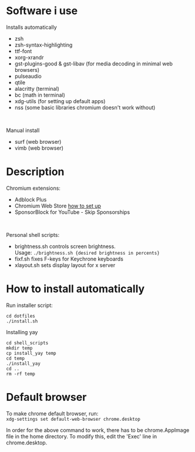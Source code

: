 # Software i use
Installs automatically
 - zsh
 - zsh-syntax-highlighting
 - ttf-font
 - xorg-xrandr
 - gst-plugins-good & gst-libav (for media decoding in minimal web browsers)
 - pulseaudio
 - qtile
 - alacritty (terminal)
 - bc (math in terminal)
 - xdg-utils (for setting up default apps)
 - nss (some basic libraries chromium doesn't work without)


<br>

Manual install
 - surf (web browser)
 - vimb (web browser)

# Description

Chromium extensions:
 - Adblock Plus
 - Chromium Web Store <span class="external-link"><a href="https://github.com/NeverDecaf/chromium-web-store" target="_blank">how to set up</a></span>
 - SponsorBlock for YouTube - Skip Sponsorships

<br>

Personal shell scripts:
 - brightness.sh controls screen brightness. <br>
   Usage: ```./brightness.sh {desired brightness in percents} ```
 - fixf.sh fixes F-keys for Keychrone keyboards
 - xlayout.sh sets display layout for x server

# How to install automatically
Run installer script: 
<br>
```
cd dotfiles
./install.sh
```

Installing yay
```
cd shell_scripts
mkdir temp
cp install_yay temp
cd temp
./install_yay
cd ..
rm -rf temp
```

# Default browser

To make chrome default browser, run:
<br> ```xdg-settings set default-web-browser chrome.desktop```

In order for the above command to work, there has to be chrome.AppImage file in the home directory. To modify this,
edit the 'Exec' line in chrome.desktop.

